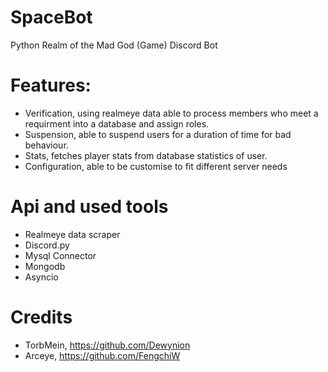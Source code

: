 # SpaceBot
Python Realm of the Mad God (Game) Discord Bot

# Features:
- Verification, using realmeye data able to process members who meet a requirment into a database and assign roles.
- Suspension, able to suspend users for a duration of time for bad behaviour.
- Stats, fetches player stats from database statistics of user.
- Configuration, able to be customise to fit different server needs

# Api and used tools
- Realmeye data scraper
- Discord.py
- Mysql Connector
- Mongodb
- Asyncio

# Credits
- TorbMein, https://github.com/Dewynion
- Arceye, https://github.com/FengchiW
